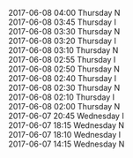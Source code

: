 2017-06-08 04:00 Thursday  N  
2017-06-08 03:45 Thursday  I  
2017-06-08 03:30 Thursday  N  
2017-06-08 03:20 Thursday  I  
2017-06-08 03:10 Thursday  N  
2017-06-08 02:55 Thursday  I  
2017-06-08 02:50 Thursday  N  
2017-06-08 02:40 Thursday  I  
2017-06-08 02:30 Thursday  N  
2017-06-08 02:10 Thursday  I  
2017-06-08 02:00 Thursday  N  
2017-06-07 20:45 Wednesday  I  
2017-06-07 18:15 Wednesday  N  
2017-06-07 18:10 Wednesday  I  
2017-06-07 14:15 Wednesday  N  
